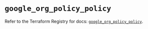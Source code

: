 # `google_org_policy_policy`

Refer to the Terraform Registry for docs: [`google_org_policy_policy`](https://registry.terraform.io/providers/hashicorp/google/6.49.3/docs/resources/org_policy_policy).
